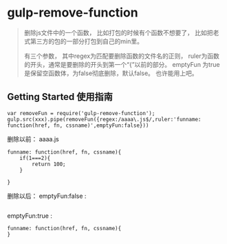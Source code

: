 # gulp-remove-function

> 删除js文件中的一个函数，
> 比如打包的时候有个函数不想要了，
> 比如把老式第三方的包的一部分打包到自己的min里。
>
> 有三个参数，
> 其中regex为匹配要删除函数的文件名的正则，
> ruler为函数的开头，通常是要删除的开头到第一个“{”以前的部分。
> emptyFun 为true是保留空函数体，为false彻底删除，默认false。
> 也许能用上吧。


## Getting Started 使用指南

```
var removeFun = require('gulp-remove-function');
gulp.src(xxx).pipe(removeFun({regex:/aaaa\.js$/,ruler:'funname: function(href, fn, cssname)',emptyFun:false}))

```
删除以前：
aaaa.js
```
funname: function(href, fn, cssname){
    if(1===2){
        return 100;
    }

}
```
删除以后：
emptyFun:false :
```

```
emptyFun:true :

```
funname: function(href, fn, cssname){
}
```
